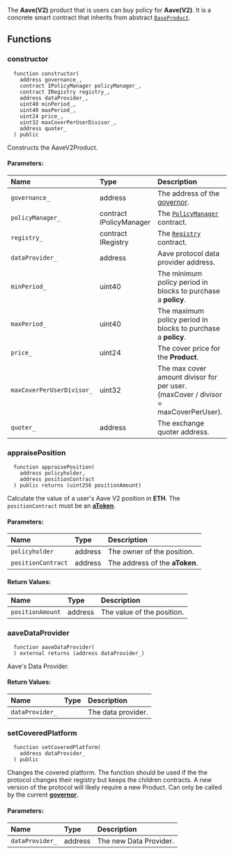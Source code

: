 The **Aave(V2)** product that is users can buy policy for **Aave(V2)**. It is a concrete smart contract that inherits from abstract [`BaseProduct`](./BaseProduct).


## Functions
### constructor
```solidity
  function constructor(
    address governance_,
    contract IPolicyManager policyManager_,
    contract IRegistry registry_,
    address dataProvider_,
    uint40 minPeriod_,
    uint40 maxPeriod_,
    uint24 price_,
    uint32 maxCoverPerUserDivisor_,
    address quoter_
  ) public
```
Constructs the AaveV2Product.


#### Parameters:
| Name | Type | Description                                                          |
| :--- | :--- | :------------------------------------------------------------------- |
|`governance_` | address | The address of the [governor](/docs/user-docs/Governance).
|`policyManager_` | contract IPolicyManager | The [`PolicyManager`](../PolicyManager) contract.
|`registry_` | contract IRegistry | The [`Registry`](../Registry) contract.
|`dataProvider_` | address | Aave protocol data provider address.
|`minPeriod_` | uint40 | The minimum policy period in blocks to purchase a **policy**.
|`maxPeriod_` | uint40 | The maximum policy period in blocks to purchase a **policy**.
|`price_` | uint24 | The cover price for the **Product**.
|`maxCoverPerUserDivisor_` | uint32 | The max cover amount divisor for per user. (maxCover / divisor = maxCoverPerUser).
|`quoter_` | address | The exchange quoter address.

### appraisePosition
```solidity
  function appraisePosition(
    address policyholder,
    address positionContract
  ) public returns (uint256 positionAmount)
```
Calculate the value of a user's Aave V2 position in **ETH**.
The `positionContract` must be an [**aToken**](https://etherscan.io/tokens/label/aave-v2).


#### Parameters:
| Name | Type | Description                                                          |
| :--- | :--- | :------------------------------------------------------------------- |
|`policyholder` | address | The owner of the position.
|`positionContract` | address | The address of the **aToken**.

#### Return Values:
| Name                           | Type          | Description                                                                  |
| :----------------------------- | :------------ | :--------------------------------------------------------------------------- |
|`positionAmount`| address | The value of the position.
### aaveDataProvider
```solidity
  function aaveDataProvider(
  ) external returns (address dataProvider_)
```
Aave's Data Provider.



#### Return Values:
| Name                           | Type          | Description                                                                  |
| :----------------------------- | :------------ | :--------------------------------------------------------------------------- |
|`dataProvider_`|  | The data provider.
### setCoveredPlatform
```solidity
  function setCoveredPlatform(
    address dataProvider_
  ) public
```
Changes the covered platform.
The function should be used if the the protocol changes their registry but keeps the children contracts.
A new version of the protocol will likely require a new Product.
Can only be called by the current [**governor**](/docs/user-docs/Governance).


#### Parameters:
| Name | Type | Description                                                          |
| :--- | :--- | :------------------------------------------------------------------- |
|`dataProvider_` | address | The new Data Provider.

